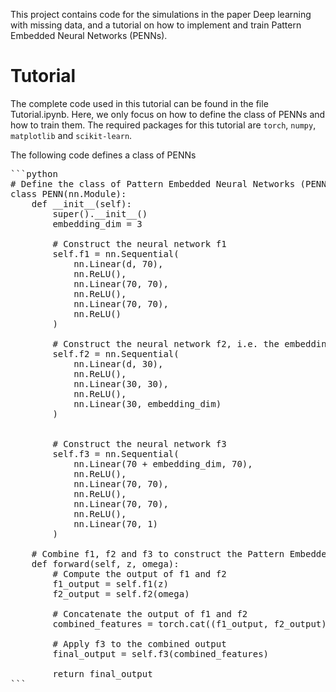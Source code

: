 This project contains code for the simulations in the paper Deep learning with missing data, and a tutorial on how to implement and train Pattern Embedded Neural Networks (PENNs).

# Tutorial
The complete code used in this tutorial can be found in the file Tutorial.ipynb. Here, we only focus on how to define the class of PENNs and how to train them. The required packages for this tutorial are `torch`, `numpy`, `matplotlib` and `scikit-learn`.

The following code defines a class of PENNs
<pre>```python
# Define the class of Pattern Embedded Neural Networks (PENN)
class PENN(nn.Module):
    def __init__(self):
        super().__init__()
        embedding_dim = 3
        
        # Construct the neural network f1
        self.f1 = nn.Sequential(
            nn.Linear(d, 70),  
            nn.ReLU(),
            nn.Linear(70, 70), 
            nn.ReLU(),
            nn.Linear(70, 70), 
            nn.ReLU()
        )

        # Construct the neural network f2, i.e. the embedding function
        self.f2 = nn.Sequential(
            nn.Linear(d, 30),  
            nn.ReLU(),
            nn.Linear(30, 30),  
            nn.ReLU(),
            nn.Linear(30, embedding_dim)
        )

        
        # Construct the neural network f3
        self.f3 = nn.Sequential(
            nn.Linear(70 + embedding_dim, 70),
            nn.ReLU(),
            nn.Linear(70, 70),
            nn.ReLU(),
            nn.Linear(70, 70),
            nn.ReLU(),
            nn.Linear(70, 1)  
        )
    
    # Combine f1, f2 and f3 to construct the Pattern Embedded Neural Network
    def forward(self, z, omega):
        # Compute the output of f1 and f2
        f1_output = self.f1(z)
        f2_output = self.f2(omega)
        
        # Concatenate the output of f1 and f2
        combined_features = torch.cat((f1_output, f2_output), dim=1)
        
        # Apply f3 to the combined output
        final_output = self.f3(combined_features)
        
        return final_output
```</pre>
